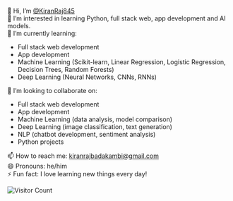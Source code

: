 👋 Hi, I’m [@KiranRaj845](https://github.com/KiranRaj845)  
👀 I’m interested in learning Python, full stack web, app development and AI models.  
🌱 I’m currently learning:

- Full stack web development
- App development
- Machine Learning (Scikit-learn, Linear Regression, Logistic Regression, Decision Trees, Random Forests)
- Deep Learning (Neural Networks, CNNs, RNNs)
  
💞️ I’m looking to collaborate on:  
- Full stack web development  
- App development
- Machine Learning (data analysis, model comparison)  
- Deep Learning (image classification, text generation)  
- NLP (chatbot development, sentiment analysis)  
- Python projects  


📫 How to reach me: kiranrajbadakambi@gmail.com  
😄 Pronouns: he/him  
⚡ Fun fact: I love learning new things every day!

![Visitor Count](https://visitor-badge.laobi.icu/badge?page_id=KiranRaj-B.KiranRaj-B)
